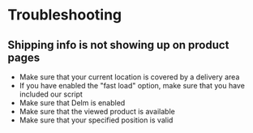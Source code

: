 # Troubleshooting

## Shipping info is not showing up on product pages

- Make sure that your current location is covered by a delivery area
- If you have enabled the "fast load" option, make sure that you have included our script
- Make sure that Delm is enabled
- Make sure that the viewed product is available
- Make sure that your specified position is valid

